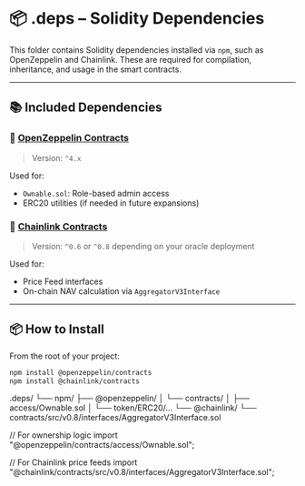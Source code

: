 # 📦 .deps – Solidity Dependencies

This folder contains Solidity dependencies installed via `npm`, such as OpenZeppelin and Chainlink. These are required for compilation, inheritance, and usage in the smart contracts.

---

## 📚 Included Dependencies

### 🔐 [OpenZeppelin Contracts](https://github.com/OpenZeppelin/openzeppelin-contracts)

> Version: `^4.x`

Used for:
- `Ownable.sol`: Role-based admin access
- ERC20 utilities (if needed in future expansions)

### 🔗 [Chainlink Contracts](https://github.com/smartcontractkit/chainlink)

> Version: `^0.6` or `^0.8` depending on your oracle deployment

Used for:
- Price Feed interfaces
- On-chain NAV calculation via `AggregatorV3Interface`

---

## 📦 How to Install

From the root of your project:

```bash
npm install @openzeppelin/contracts
npm install @chainlink/contracts
```

.deps/
└── npm/
    ├── @openzeppelin/
    │   └── contracts/
    │       ├── access/Ownable.sol
    │       └── token/ERC20/...
    └── @chainlink/
        └── contracts/src/v0.8/interfaces/AggregatorV3Interface.sol

// For ownership logic
import "@openzeppelin/contracts/access/Ownable.sol";

// For Chainlink price feeds
import "@chainlink/contracts/src/v0.8/interfaces/AggregatorV3Interface.sol";




